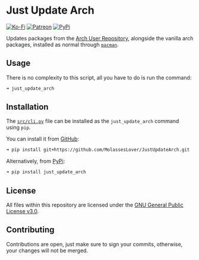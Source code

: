 # Just Update Arch

[![Ko-Fi](https://img.shields.io/badge/donate-kofi-blue?style=for-the-badge&logo=ko-fi&color=e57578&logoColor=FFFFFF&labelColor=262a35)](https://ko-fi.com/molasses)
[![Patreon](https://img.shields.io/badge/donate-patreon-blue?style=for-the-badge&logo=patreon&color=e57578&logoColor=FFFFFF&labelColor=262a35)](https://www.patreon.com/molasseslover)
[![PyPi](https://img.shields.io/badge/install-pypi-blue?style=for-the-badge&logo=python&color=e57578&logoColor=FFFFFF&labelColor=262a35)](https://pypi.org/project/just_update_arch)

Updates packages from the [Arch User Repository](https://aur.archlinux.org/), alongside
the vanilla arch packages, installed as normal through [`pacman`](https://wiki.archlinux.org/title/pacman).

## Usage

There is no complexity to this script, all you have to do is run the command:
```sh
➜ just_update_arch
```

## Installation

The [`src/cli.py`](https://github.com/MolassesLover/JustUpdateArch/blob/master/src/cli.py) file can be installed as the
`just_update_arch` command using `pip`.

You can install it from [GitHub](https://github.com/MolassesLover/JustUpdateArch):
```sh
➜ pip install git+https://github.com/MolassesLover/JustUpdateArch.git
```
Alternatively, from [PyPi](https://pypi.org/project/just_update_arch):
```sh
➜ pip install just_update_arch
```

## License
All files within this repository are licensed under the
[GNU General Public License v3.0](`LICENSE.md`).

## Contributing
Contributions are open, just make sure to sign your
commits, otherwise, your changes will not be merged.
